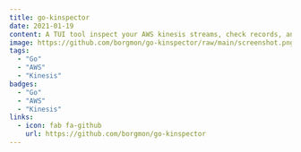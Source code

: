 ```yaml
---
title: go-kinspector
date: 2021-01-19
content: A TUI tool inspect your AWS kinesis streams, check records, and put new records.
image: https://github.com/borgmon/go-kinspector/raw/main/screenshot.png
tags:
  - "Go"
  - "AWS"
  - "Kinesis"
badges:
  - "Go"
  - "AWS"
  - "Kinesis"
links:
  - icon: fab fa-github
    url: https://github.com/borgmon/go-kinspector
---
```

